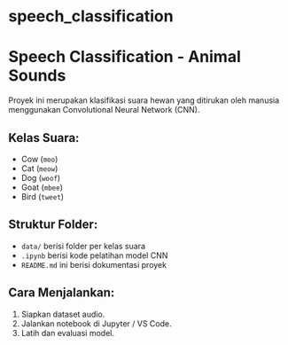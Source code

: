 # speech_classification

# Speech Classification - Animal Sounds

Proyek ini merupakan klasifikasi suara hewan yang ditirukan oleh manusia menggunakan Convolutional Neural Network (CNN).

## Kelas Suara:
- Cow (`moo`)
- Cat (`meow`)
- Dog (`woof`)
- Goat (`mbee`)
- Bird (`tweet`)

## Struktur Folder:
- `data/` berisi folder per kelas suara
- `.ipynb` berisi kode pelatihan model CNN
- `README.md` ini berisi dokumentasi proyek

## Cara Menjalankan:
1. Siapkan dataset audio.
2. Jalankan notebook di Jupyter / VS Code.
3. Latih dan evaluasi model.

